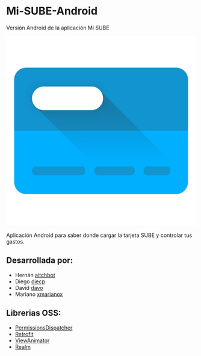 # Mi-SUBE-Android
Versión Android de la aplicación Mi SUBE

![Mi SUBE App Icon](MiSUBE@GooglePlay.png)

Aplicación Android para saber donde cargar la tarjeta SUBE y controlar tus gastos.

## Desarrollada por:
* Hernán [aitchbot](https://github.com/aitchbot)
* Diego [diecp](https://github.com/diecp)
* David [davo](https://github.com/davo)
* Mariano [xmarianox](https://github.com/xmarianox)

## Librerias OSS:
* [PermissionsDispatcher](http://hotchemi.github.io/PermissionsDispatcher/)
* [Retrofit](http://square.github.io/retrofit/)
* [ViewAnimator](https://github.com/florent37/ViewAnimator/)
* [Realm](https://realm.io/)
